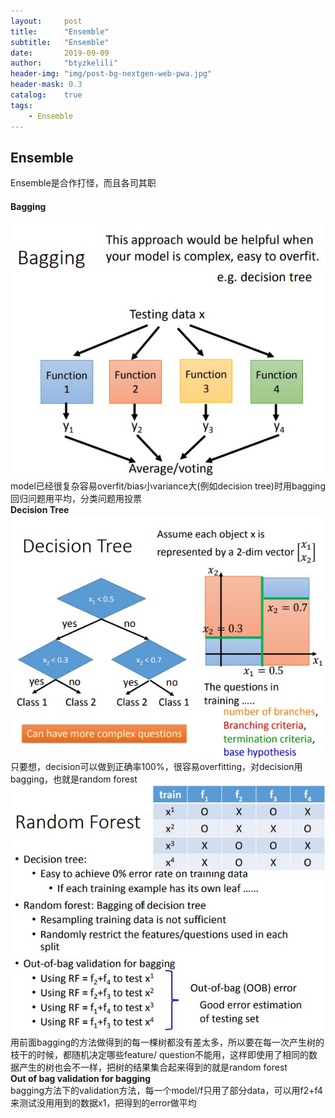 ```yaml
---
layout:     post
title:      "Ensemble"
subtitle:   "Ensemble"
date:       2019-09-09
author:     "btyzkelili"
header-img: "img/post-bg-nextgen-web-pwa.jpg"
header-mask: 0.3
catalog:    true
tags:
    - Ensemble
---  
```

## Ensemble
Ensemble是合作打怪，而且各司其职
#### Bagging
![](/img/lhy_ml/ensemble-1.jpg)  
model已经很复杂容易overfit/bias小variance大(例如decision tree)时用bagging  
回归问题用平均，分类问题用投票  
**Decision Tree**
![](/img/lhy_ml/ensemble-2.jpg)  
只要想，decision可以做到正确率100%，很容易overfitting，对decision用bagging，也就是random forest
![](/img/lhy_ml/ensemble-3.jpg)  
用前面bagging的方法做得到的每一棵树都没有差太多，所以要在每一次产生树的枝干的时候，都随机决定哪些feature/
question不能用，这样即使用了相同的数据产生的树也会不一样，把树的结果集合起来得到的就是random forest    
**Out of bag validation for bagging**   
bagging方法下的validation方法，每一个model/f只用了部分data，可以用f2+f4来测试没用用到的数据x1，把得到的error做平均
